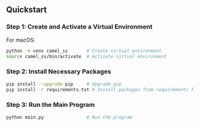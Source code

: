 ## Quickstart

### Step 1: Create and Activate a Virtual Environment
For macOS:
```bash
python -m venv camel_ss       # Create virtual environment
source camel_ss/bin/activate  # Activate virtual environment
```

### Step 2: Install Necessary Packages

```bash
pip install --upgrade pip     # Upgrade pip
pip install -r requirements.txt # Install packages from requirements file
```

### Step 3: Run the Main Program

```bash
python main.py                # Run the program
```
